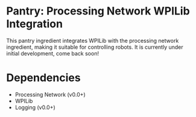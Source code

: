 # Pantry: Processing Network WPILib Integration
This pantry ingredient integrates WPILib with the processing network ingredient, making it suitable for controlling robots. It is currently under initial development, come back soon!

# Dependencies
- Processing Network (v0.0+)
- WPILib
- Logging (v0.0+)
